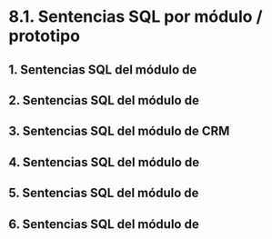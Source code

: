 # 8.1. Sentencias SQL por módulo / prototipo

## 1. Sentencias SQL del módulo de

## 2. Sentencias SQL del módulo de

## 3. Sentencias SQL del módulo de CRM

## 4. Sentencias SQL del módulo de

## 5. Sentencias SQL del módulo de

## 6. Sentencias SQL del módulo de
